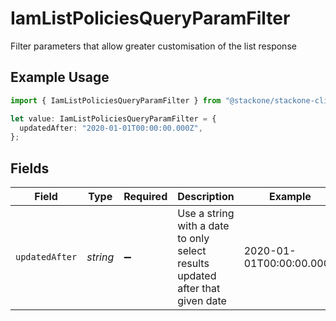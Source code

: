 # IamListPoliciesQueryParamFilter

Filter parameters that allow greater customisation of the list response

## Example Usage

```typescript
import { IamListPoliciesQueryParamFilter } from "@stackone/stackone-client-ts/sdk/models/operations";

let value: IamListPoliciesQueryParamFilter = {
  updatedAfter: "2020-01-01T00:00:00.000Z",
};
```

## Fields

| Field                                                                         | Type                                                                          | Required                                                                      | Description                                                                   | Example                                                                       |
| ----------------------------------------------------------------------------- | ----------------------------------------------------------------------------- | ----------------------------------------------------------------------------- | ----------------------------------------------------------------------------- | ----------------------------------------------------------------------------- |
| `updatedAfter`                                                                | *string*                                                                      | :heavy_minus_sign:                                                            | Use a string with a date to only select results updated after that given date | 2020-01-01T00:00:00.000Z                                                      |